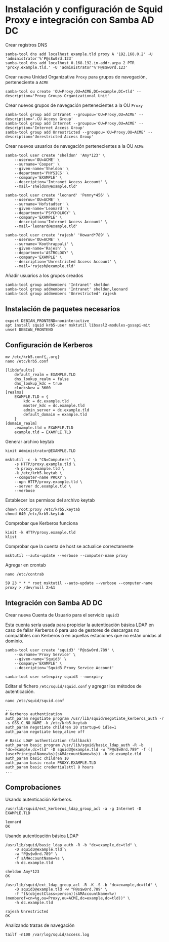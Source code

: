 # Instalación y configuración de Squid Proxy e integración con Samba AD DC

Crear registros DNS

```
samba-tool dns add localhost example.tld proxy A '192.168.0.2' -U 'administrator'%'P@s$w0rd.123'
samba-tool dns add localhost 0.168.192.in-addr.arpa 2 PTR 'proxy.example.tld.' -U 'administrator'%'P@s$w0rd.123'
```

Crear nueva Unidad Organizativa `Proxy` para grupos de navegación, perteneciente a `ACME`

```
samba-tool ou create 'OU=Proxy,OU=ACME,DC=example,DC=tld' --description='Proxy Groups Organizational Unit'
```

Crear nuevos grupos de navegación pertenecientes a la OU `Proxy`

```
samba-tool group add Intranet --groupou='OU=Proxy,OU=ACME' --description='.CU Access Group'
samba-tool group add Internet --groupou='OU=Proxy,OU=ACME' --description='Internet Access Group'
samba-tool group add Unrestricted --groupou='OU=Proxy,OU=ACME' --description='Unrestricted Access Group'
```

Crear nuevos usuarios de navegación pertenecientes a la OU `ACME`

```
samba-tool user create 'sheldon' 'Amy*123' \
    --userou='OU=ACME' \
    --surname='Cooper' \
    --given-name='Sheldon' \
    --department='PHYSICS' \
    --company='EXAMPLE' \
    --description='Intranet Access Account' \
    --mail='sheldon@example.tld'

samba-tool user create 'leonard' 'Penny*456' \
    --userou='OU=ACME' \
    --surname='Hofstadter' \
    --given-name='Leonard' \
    --department='PSYCHOLOGY' \
    --company='EXAMPLE' \
    --description='Internet Access Account' \
    --mail='leonard@example.tld'

samba-tool user create 'rajesh' 'Howard*789' \
    --userou='OU=ACME' \
    --surname='Koothrappali' \
    --given-name='Rajesh' \
    --department='ASTROLOGY' \
    --company='EXAMPLE' \
    --description='Unrestricted Access Account' \
    --mail='rajesh@example.tld'
```

Añadir usuarios a los grupos creados

```
samba-tool group addmembers 'Intranet' sheldon
samba-tool group addmembers 'Intranet' sheldon,leonard
samba-tool group addmembers 'Unrestricted' rajesh
```

## Instalación de paquetes necesarios

```
export DEBIAN_FRONTEND=noninteractive
apt install squid krb5-user msktutil libsasl2-modules-gssapi-mit
unset DEBIAN_FRONTEND
```

## Configuración de Kerberos

```
mv /etc/krb5.conf{,.org}
nano /etc/krb5.conf
```

```
[libdefaults]
    default_realm = EXAMPLE.TLD
    dns_lookup_realm = false
    dns_lookup_kdc = true
    clockskew = 3600
[realms]
    EXAMPLE.TLD = {
        kdc = dc.example.tld
        master_kdc = dc.example.tld
        admin_server = dc.example.tld
        default_domain = example.tld
    }
[domain_realm]
    .example.tld = EXAMPLE.TLD
    example.tld = EXAMPLE.TLD
```

Generar archivo keytab

```
kinit Administrator@EXAMPLE.TLD

msktutil -c -b "CN=Computers" \
    -s HTTP/proxy.example.tld \
    -h proxy.example.tld \
    -k /etc/krb5.keytab \
    --computer-name PROXY \
    --upn HTTP/proxy.example.tld \
    --server dc.example.tld \
    --verbose
```

Establecer los permisos del archivo keytab

```
chown root:proxy /etc/krb5.keytab
chmod 640 /etc/krb5.keytab
```

Comprobar que Kerberos funciona

```
kinit -k HTTP/proxy.example.tld
klist
```

Comprobar que la cuenta de host se actualice correctamente

```
msktutil --auto-update --verbose --computer-name proxy
```

Agregar en crontab

`nano /etc/contrab`

```
59 23 * * * root msktutil --auto-update --verbose --computer-name proxy > /dev/null 2>&1
```

## Integración con Samba AD DC

Crear nueva Cuenta de Usuario para el servicio `squid3`

Esta cuenta sería usada para propiciar la autenticación básica LDAP en caso de fallar Kerberos ó para uso de gestores de descargas no compatibles con Kerberos ó en aquellas estaciones que no están unidas al dominio.

```
samba-tool user create 'squid3' 'P@s$w0rd.789' \
    --surname='Proxy Service' \
    --given-name='Squid3' \
    --company='EXAMPLE' \
    --description='Squid3 Proxy Service Account'
```

```
samba-tool user setexpiry squid3 --noexpiry
```

Editar el fichero `/etc/squid/squid.conf` y agregar los métodos de autenticación.

`nano /etc/squid/squid.conf`

```
...
# Kerberos authentication
auth_param negotiate program /usr/lib/squid/negotiate_kerberos_auth -r -s GSS_C_NO_NAME -k /etc/krb5.keytab
auth_param negotiate children 20 startup=0 idle=1
auth_param negotiate keep_alive off

# Basic LDAP authentication (fallback)
auth_param basic program /usr/lib/squid/basic_ldap_auth -R -b "dc=example,dc=tld" -D squid3@example.tld -w "P@s$w0rd.789" -f (|(userPrincipalName=%s)(sAMAccountName=%s)) -h dc.example.tld
auth_param basic children 10
auth_param basic realm PROXY.EXAMPLE.TLD
auth_param basic credentialsttl 8 hours
...
```

## Comprobaciones

Usando autenticación Kerberos.

`/usr/lib/squid/ext_kerberos_ldap_group_acl -a -g Internet -D EXAMPLE.TLD`

```
leonard
OK
```

Usando autenticación básica LDAP

```
/usr/lib/squid/basic_ldap_auth -R -b "dc=example,dc=tld" \
    -D squid3@example.tld \
    -w "P@s$w0rd.789" \
    -f sAMAccountName=%s \
    -h dc.example.tld

sheldon Amy*123
OK
```

```
/usr/lib/squid/ext_ldap_group_acl -R -K -S -b "dc=example,dc=tld" \
    -D squid3@example.tld -w "P@s$w0rd.789" \
    -f "(&(objectClass=person)(sAMAccountName=%v)(memberof=cn=%g,ou=Proxy,ou=ACME,dc=example,dc=tld))" \
    -h dc.example.tld
    
rajesh Unrestricted
OK
```

Analizando trazas de navegación

```
tailf -n100 /var/log/squid/access.log
```
